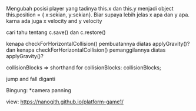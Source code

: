 Mengubah posisi player yang tadinya this.x dan this.y menjadi object this.position = { x:sekian, y:sekian}.
Biar supaya lebih jelas x apa dan y apa. karna ada juga x velocity and y velocity

cari tahu tentang c.save() dan c.restore()

kenapa checkForHorizontalCollision() pembuatannya diatas applyGravity()?
dan kenapa checkForHorizontalCollision() pemanggilannya diatas applyGravity()?

collisionBlocks => shorthand for collisionBlocks: collisionBlocks;

jump and fall diganti

Bingung:
*camera panning

view: https://nanogith.github.io/platform-game1/